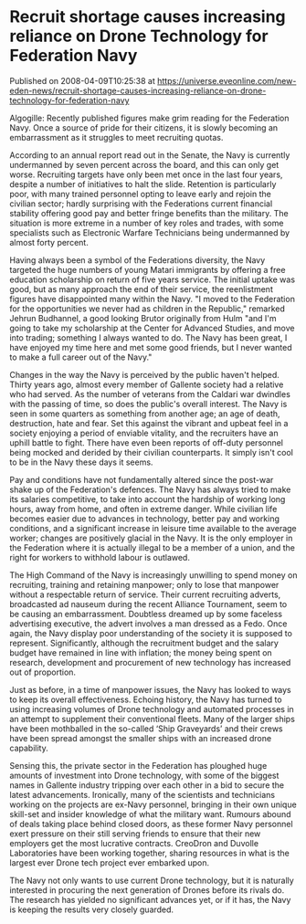 # Recruit shortage causes increasing reliance on Drone Technology for Federation Navy
Published on 2008-04-09T10:25:38 at https://universe.eveonline.com/new-eden-news/recruit-shortage-causes-increasing-reliance-on-drone-technology-for-federation-navy

Algogille: Recently published figures make grim reading for the Federation Navy. Once a source of pride for their citizens, it is slowly becoming an embarrassment as it struggles to meet recruiting quotas.

According to an annual report read out in the Senate, the Navy is currently undermanned by seven percent across the board, and this can only get worse. Recruiting targets have only been met once in the last four years, despite a number of initiatives to halt the slide. Retention is particularly poor, with many trained personnel opting to leave early and rejoin the civilian sector; hardly surprising with the Federations current financial stability offering good pay and better fringe benefits than the military. The situation is more extreme in a number of key roles and trades, with some specialists such as Electronic Warfare Technicians being undermanned by almost forty percent.

Having always been a symbol of the Federations diversity, the Navy targeted the huge numbers of young Matari immigrants by offering a free education scholarship on return of five years service. The initial uptake was good, but as many approach the end of their service, the reenlistment figures have disappointed many within the Navy. "I moved to the Federation for the opportunities we never had as children in the Republic," remarked Jehrun Budhannel, a good looking Brutor originally from Hulm "and I'm going to take my scholarship at the Center for Advanced Studies, and move into trading; something I always wanted to do. The Navy has been great, I have enjoyed my time here and met some good friends, but I never wanted to make a full career out of the Navy."

Changes in the way the Navy is perceived by the public haven't helped. Thirty years ago, almost every member of Gallente society had a relative who had served. As the number of veterans from the Caldari war dwindles with the passing of time, so does the public's overall interest. The Navy is seen in some quarters as something from another age; an age of death, destruction, hate and fear. Set this against the vibrant and upbeat feel in a society enjoying a period of enviable vitality, and the recruiters have an uphill battle to fight. There have even been reports of off-duty personnel being mocked and derided by their civilian counterparts. It simply isn't cool to be in the Navy these days it seems.

Pay and conditions have not fundamentally altered since the post-war shake up of the Federation's defences. The Navy has always tried to make its salaries competitive, to take into account the hardship of working long hours, away from home, and often in extreme danger. While civilian life becomes easier due to advances in technology, better pay and working conditions, and a significant increase in leisure time available to the average worker; changes are positively glacial in the Navy. It is the only employer in the Federation where it is actually illegal to be a member of a union, and the right for workers to withhold labour is outlawed.

The High Command of the Navy is increasingly unwilling to spend money on recruiting, training and retaining manpower; only to lose that manpower without a respectable return of service. Their current recruiting adverts, broadcasted ad nauseum during the recent Alliance Tournament, seem to be causing an embarrassment. Doubtless dreamed up by some faceless advertising executive, the advert involves a man dressed as a Fedo. Once again, the Navy display poor understanding of the society it is supposed to represent. Significantly, although the recruitment budget and the salary budget have remained in line with inflation; the money being spent on research, development and procurement of new technology has increased out of proportion.

Just as before, in a time of manpower issues, the Navy has looked to ways to keep its overall effectiveness. Echoing history, the Navy has turned to using increasing volumes of Drone technology and automated processes in an attempt to supplement their conventional fleets. Many of the larger ships have been mothballed in the so-called ‘Ship Graveyards’ and their crews have been spread amongst the smaller ships with an increased drone capability.

Sensing this, the private sector in the Federation has ploughed huge amounts of investment into Drone technology, with some of the biggest names in Gallente industry tripping over each other in a bid to secure the latest advancements. Ironically, many of the scientists and technicians working on the projects are ex-Navy personnel, bringing in their own unique skill-set and insider knowledge of what the military want. Rumours abound of deals taking place behind closed doors, as these former Navy personnel exert pressure on their still serving friends to ensure that their new employers get the most lucrative contracts. CreoDron and Duvolle Laboratories have been working together, sharing resources in what is the largest ever Drone tech project ever embarked upon.

The Navy not only wants to use current Drone technology, but it is naturally interested in procuring the next generation of Drones before its rivals do. The research has yielded no significant advances yet, or if it has, the Navy is keeping the results very closely guarded.
